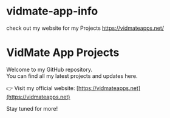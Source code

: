 # vidmate-app-info
check out my website for my Projects              https://vidmateapps.net/    


# VidMate App Projects

Welcome to my GitHub repository.  
You can find all my latest projects and updates here.

👉 Visit my official website: [https://vidmateapps.net](https://vidmateapps.net)

Stay tuned for more!
